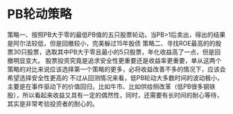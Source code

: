# PB轮动策略

策略一、按照PB大于零的最低PB值的五只股票轮动，当PB&gt;1后卖出，得出的结果是阿尔法较低，但是回撤较小，完美躲过15年股债
策略二、寻找ROE最高的的股票30只股票，选取其中PB大于零且最小的5只股票，年化收益高了一点，但是回撤明显变大。
股票投资究竟是追求安全性更重要还是收益率更重要，单从这两个策略的对比来说应该选择第一个策略的更多，必将收益改善不多的情况下，应该会希望选择安全性更高的
不过从回测情况来看，低PB轮动大多数时间的波动极小，主要是在事件驱动下的价值回归，比如牛市、比如供给侧改革（低PB很多钢铁股），所以看起来收益又具有一定的偶然性，同时，还需要有长时间的耐心等待，其实是非常考验投资者的耐心的。